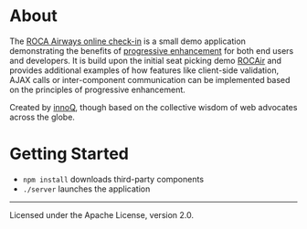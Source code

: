 # About

The [ROCA Airways online check-in](http://roca-airways.herokuapp.com) is a small demo application
demonstrating the benefits of
[progressive enhancement](https://www.gov.uk/service-manual/making-software/progressive-enhancement)
for both end users and developers. It is build upon the initial seat picking demo [ROCAir](https://github.com/innoq/rocair) and provides additional examples of how features like client-side validation, AJAX calls or inter-component communication can be implemented based on the principles of progressive enhancement.

Created by [innoQ](https://www.innoq.com), though based on the collective
wisdom of web advocates across the globe.


# Getting Started

* `npm install` downloads third-party components
* `./server` launches the application


----

Licensed under the Apache License, version 2.0.
